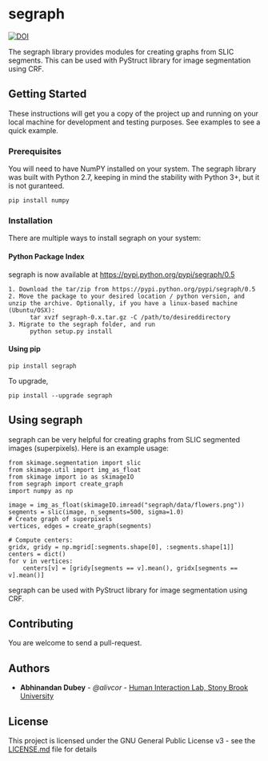 # segraph

[![DOI](https://zenodo.org/badge/92789575.svg)](https://zenodo.org/badge/latestdoi/92789575)

The segraph library provides modules for creating graphs from SLIC segments. This can be used with PyStruct library for image segmentation using CRF.

## Getting Started

These instructions will get you a copy of the project up and running on your local machine for development and testing purposes. See examples to see a quick example.

### Prerequisites

You will need to have NumPY installed on your system. The segraph library was built with Python 2.7, keeping in mind the stability with Python 3+, but it is not guranteed.

```
pip install numpy
```

### Installation

There are multiple ways to install segraph on your system:

#### Python Package Index

segraph is now available at https://pypi.python.org/pypi/segraph/0.5



```
1. Download the tar/zip from https://pypi.python.org/pypi/segraph/0.5
2. Move the package to your desired location / python version, and unzip the archive. Optionally, if you have a linux-based machine (Ubuntu/OSX):
      tar xvzf segraph-0.x.tar.gz -C /path/to/desireddirectory
3. Migrate to the segraph folder, and run
      python setup.py install
```

#### Using pip

```
pip install segraph
```

To upgrade,

```
pip install --upgrade segraph
```


## Using segraph

segraph can be very helpful for creating graphs from SLIC segmented images (superpixels). Here is an example usage:

```
from skimage.segmentation import slic
from skimage.util import img_as_float
from skimage import io as skimageIO
from segraph import create_graph
import numpy as np

image = img_as_float(skimageIO.imread("segraph/data/flowers.png"))
segments = slic(image, n_segments=500, sigma=1.0)
# Create graph of superpixels 
vertices, edges = create_graph(segments)

# Compute centers:
gridx, gridy = np.mgrid[:segments.shape[0], :segments.shape[1]]
centers = dict()
for v in vertices:
    centers[v] = [gridy[segments == v].mean(), gridx[segments == v].mean()]

```

segraph can be used with PyStruct library for image segmentation using CRF.


## Contributing

You are welcome to send a pull-request.


## Authors

* **Abhinandan Dubey** - *@alivcor* - [Human Interaction Lab, Stony Brook University](https://www.cs.stonybrook.edu/~adubey)


## License

This project is licensed under the GNU General Public License v3 - see the [LICENSE.md](LICENSE.md) file for details



